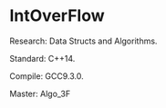 # IntOverFlow

Research: Data Structs and Algorithms.

Standard: C++14.

Compile: GCC9.3.0.

Master: Algo_3F
